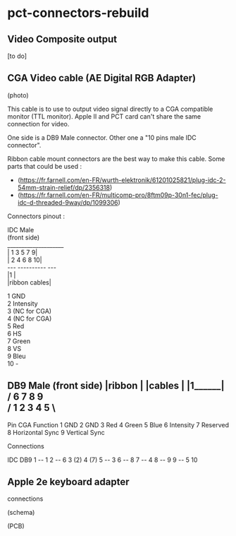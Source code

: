 # pct-connectors-rebuild

## Video Composite output

[to do]


## CGA Video cable (AE Digital RGB Adapter)

(photo)

This cable is to use to output video signal directly to a CGA compatible monitor (TTL monitor). Apple II and PCT card can't share the same connection for video.

One side is a DB9 Male connector.
Other one a "10 pins male IDC connector".

Ribbon cable mount connectors are the best way to make this cable. Some parts that could be used :

- (https://fr.farnell.com/en-FR/wurth-elektronik/61201025821/plug-idc-2-54mm-strain-relief/dp/2356318)
- (https://fr.farnell.com/en-FR/multicomp-pro/8ftm09p-30n1-fec/plug-idc-d-threaded-9way/dp/1099306)

Connectors pinout :

IDC Male  
(front side)  
\____________________   
| 1   3   5   7   9|  
| 2   4   6   8  10|  
\---  ----------  ---  
  |1             |  
  |ribbon  cables|  
  
1 GND  
2 Intensity  
3 (NC for CGA)  
4 (NC for CGA)  
5 Red  
6 HS  
7 Green  
8 VS  
9 Bleu  
10 -  


DB9 Male
(front side)
  |ribbon |
  |cables |
  |1______|
 / 6 7 8 9 \
/ 1 2 3 4 5 \
-------------

Pin  CGA Function
1    GND
2    GND
3    Red
4    Green
5    Blue
6    Intensity
7    Reserved
8    Horizontal Sync
9    Vertical Sync


Connections

IDC    DB9
1  --  1
2  --  6
3     (2)
4     (7)
5  --  3
6  --  8
7  --  4 
8  --  9
9  --  5
10 


## Apple 2e keyboard adapter

connections

(schema)

(PCB)
